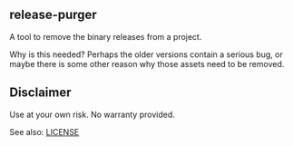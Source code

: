 ## release-purger

A tool to remove the binary releases from a project.

Why is this needed? Perhaps the older versions contain a serious bug, or maybe there is some other reason why those assets need to be removed.

## Disclaimer

Use at your own risk. No warranty provided.

See also: [LICENSE](LICEENSE)

